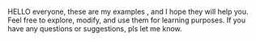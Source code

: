 HELLO everyone, these are my examples , and I hope they will help you.
Feel free to explore, modify, and use them for learning purposes. If you have any questions or suggestions, pls let me know.
